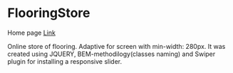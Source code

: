 # FlooringStore

Home page 
[Link](https://alinaandriychuk.github.io/Parquetry)

Online store of flooring. Adaptive for screen with min-width: 280px. It was created using JQUERY, BEM-methodilogy(classes naming) and Swiper plugin for installing a responsive slider.
